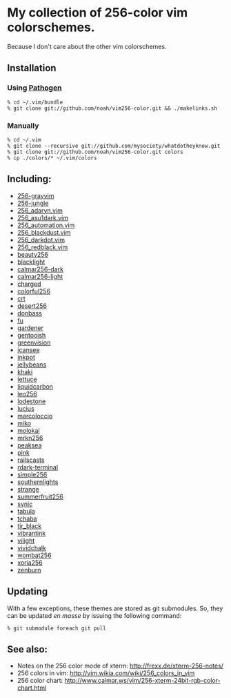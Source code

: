 # My collection of 256-color vim colorschemes.
Because I don't care about the other vim colorschemes.

## Installation

### Using [Pathogen](http://www.vim.org/scripts/script.php?script_id=2332)

    % cd ~/.vim/bundle
    % git clone git://github.com/noah/vim256-color.git && ./makelinks.sh

### Manually

    % cd ~/.vim 
    % git clone --recursive git://github.com/mysociety/whatdotheyknow.git
    % git clone git://github.com/noah/vim256-color.git colors
    % cp ./colors/* ~/.vim/colors

## Including:

* [256-grayvim](http://www.vim.org/scripts/download_script.php?src_id=12849)
* [256-jungle](http://www.vim.org/scripts/script.php?script_id=2240&rating=helpful)
* [256_adaryn.vim](http://www.frexx.de/xterm-256-notes/themes/256_adaryn.vim)
* [256_asu1dark.vim](http://www.frexx.de/xterm-256-notes/themes/256_asu1dark.vim)
* [256_automation.vim](http://www.frexx.de/xterm-256-notes/themes/256_automation.vim)
* [256_blackdust.vim](http://www.frexx.de/xterm-256-notes/themes/256_blackdust.vim)
* [256_darkdot.vim](http://www.frexx.de/xterm-256-notes/themes/256_darkdot.vim)
* [256_redblack.vim](http://www.frexx.de/xterm-256-notes/themes/256_redblack.vim)
* [beauty256](http://www.vim.org/scripts/script.php?script_id=2197)
* [blacklight](http://www.vim.org/scripts/script.php?script_id=1596)
* [calmar256-dark](http://www.vim.org/scripts/download_script.php?src_id=7571)
* [calmar256-light](http://www.vim.org/scripts/download_script.php?src_id=7572)
* [charged](http://www.vim.org/scripts/script.php?script_id=2513)
* [colorful256](http://www.vim.org/scripts/script.php?script_id=2034)
* [crt](http://www.vim.org/scripts/script.php?script_id=1576)
* [desert256](http://www.vim.org/scripts/download_script.php?src_id=4055)
* [donbass](http://www.vim.org/scripts/download_script.php?src_id=11176)
* [fu](http://www.vim.org/scripts/script.php?script_id=3117)
* [gardener](http://www.vim.org/scripts/download_script.php?src_id=4682)
* [gentooish](http://www.vim.org/scripts/script.php?script_id=2474)
* [greenvision](http://www.vim.org/scripts/script.php?script_id=2155)
* [icansee](http://www.vim.org/scripts/download_script.php?src_id=7656)
* [inkpot](http://www.vim.org/scripts/download_script.php?src_id=11833)
* [jellybeans](http://www.vim.org/scripts/download_script.php?src_id=10690)
* [khaki](http://www.vim.org/scripts/download_script.php?src_id=7569)
* [lettuce](http://www.vim.org/scripts/script.php?script_id=1975)
* [liquidcarbon](http://www.vim.org/scripts/script.php?script_id=3274)
* [leo256](http://www.vim.org/scripts/script.php?script_id=2156)
* [lodestone](http://www.vim.org/scripts/download_script.php?src_id=13736)
* [lucius](http://www.vim.org/scripts/script.php?script_id=2536)
* [marcoloccio](http://www.vim.org/scripts/download_script.php?src_id=12609)
* [miko](http://www.vim.org/scripts/script.php?script_id=2452)
* [molokai](http://www.vim.org/scripts/download_script.php?src_id=9750)
* [mrkn256](http://www.vim.org/scripts/script.php?script_id=2974)
* [peaksea](http://www.vim.org/scripts/download_script.php?src_id=12309)
* [pink](http://www.vim.org/scripts/script.php?script_id=2281)
* [railscasts](http://www.vim.org/scripts/download_script.php?src_id=8379)
* [rdark-terminal](http://www.vim.org/scripts/script.php?script_id=3202)
* [simple256](http://www.vim.org/scripts/script.php?script_id=1962)
* [southernlights](http://www.vim.org/scripts/script.php?script_id=3292)
* [strange](http://www.vim.org/scripts/script.php?script_id=3534)
* [summerfruit256](http://www.vim.org/scripts/download_script.php?src_id=1015377)
* [synic](http://www.vim.org/scripts/script.php?script_id=1897)
* [tabula](http://www.vim.org/scripts/script.php?script_id=1718)
* [tchaba](http://www.vim.org/scripts/script.php?script_id=3272)
* [tir_black](http://www.vim.org/scripts/script.php?script_id=2777)
* [vibrantink](http://www.vim.org/scripts/download_script.php?src_id=10117)
* [vilight](http://www.vim.org/scripts/script.php?script_id=2776)
* [vividchalk](http://www.vim.org/scripts/script.php?script_id=1891)
* [wombat256](http://www.vim.org/scripts/download_script.php?src_id=13400)
* [xoria256](http://www.vim.org/scripts/script.php?script_id=2140)
* [zenburn](http://www.vim.org/scripts/download_script.php?src_id=11576)

## Updating

With a few exceptions, these themes are stored as git submodules.  So,
they can be updated *en masse* by issuing the following command:

    % git submodule foreach git pull

## See also:

* Notes on the 256 color mode of xterm: http://frexx.de/xterm-256-notes/
* 256 colors in vim: http://vim.wikia.com/wiki/256_colors_in_vim
* 256 color chart: http://www.calmar.ws/vim/256-xterm-24bit-rgb-color-chart.html



